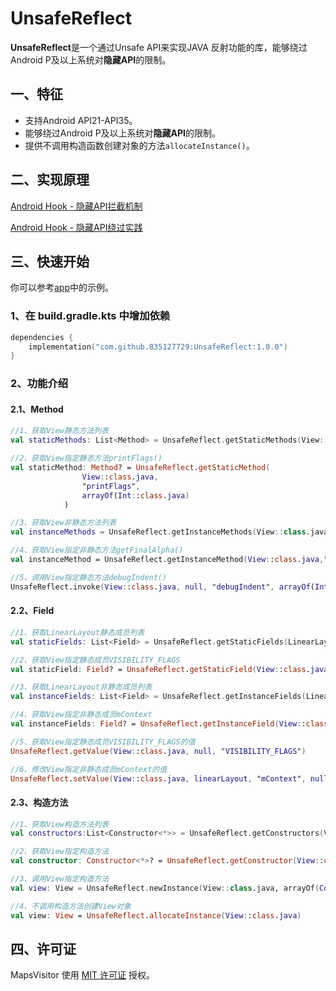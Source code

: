 # UnsafeReflect

**UnsafeReflect**是一个通过Unsafe API来实现JAVA 反射功能的库，能够绕过Android P及以上系统对**隐藏API**的限制。



## 一、特征

- 支持Android API21-API35。
- 能够绕过Android P及以上系统对**隐藏API**的限制。
- 提供不调用构造函数创建对象的方法`allocateInstance()`。



## 二、实现原理

[Android Hook - 隐藏API拦截机制](https://juejin.cn/post/7440716088898060339)

[Android Hook - 隐藏API绕过实践](https://juejin.cn/post/7440700915140001843)





## 三、快速开始

你可以参考[app](https://github.com/835127729/MapsVisitor/tree/main/app)中的示例。

### 1、在 build.gradle.kts 中增加依赖

```kotlin
dependencies {
    implementation("com.github.835127729:UnsafeReflect:1.0.0")
}
```



### 2、功能介绍

#### 2.1、Method

```kotlin
//1、获取View静态方法列表
val staticMethods: List<Method> = UnsafeReflect.getStaticMethods(View::class.java)

//2、获取View指定静态方法printFlags()
val staticMethod: Method? = UnsafeReflect.getStaticMethod(
                View::class.java,
                "printFlags",
                arrayOf(Int::class.java)
            )

//3、获取View非静态方法列表
val instanceMethods = UnsafeReflect.getInstanceMethods(View::class.java)

//4、获取View指定非静态方法getFinalAlpha()
val instanceMethod = UnsafeReflect.getInstanceMethod(View::class.java,"getFinalAlpha")

//5、调用View指定静态方法debugIndent()
UnsafeReflect.invoke(View::class.java, null, "debugIndent", arrayOf(Int::class.java), 1)
```



#### 2.2、Field

```kotlin
//1、获取LinearLayout静态成员列表
val staticFields: List<Field> = UnsafeReflect.getStaticFields(LinearLayout::class.java)

//2、获取View指定静态成员VISIBILITY_FLAGS
val staticField: Field? = UnsafeReflect.getStaticField(View::class.java, "VISIBILITY_FLAGS")

//3、获取LinearLayout非静态成员列表
val instanceFields: List<Field> = UnsafeReflect.getInstanceFields(LinearLayout::class.java)

//4、获取View指定非静态成员mContext
val instanceFields: Field? = UnsafeReflect.getInstanceField(View::class.java, "mContext")

//5、获取View指定静态成员VISIBILITY_FLAGS的值
UnsafeReflect.getValue(View::class.java, null, "VISIBILITY_FLAGS")

//6、修改View指定非静态成员mContext的值
UnsafeReflect.setValue(View::class.java, linearLayout, "mContext", null)
```



#### 2.3、构造方法

```kotlin
//1、获取View构造方法列表
val constructors:List<Constructor<*>> = UnsafeReflect.getConstructors(View::class.java)

//2、获取View指定构造方法
val constructor: Constructor<*>? = UnsafeReflect.getConstructor(View::class.java, arrayOf(Context::class.java))

//3、调用View指定构造方法
val view: View = UnsafeReflect.newInstance(View::class.java, arrayOf(Context::class.java),context)

//4、不调用构造方法创建View对象
val view: View = UnsafeReflect.allocateInstance(View::class.java)
```





## 四、许可证

MapsVisitor 使用 [MIT 许可证](https://github.com/bytedance/bhook/blob/main/LICENSE) 授权。